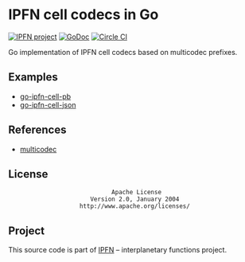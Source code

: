 # IPFN cell codecs in Go

[![IPFN project](https://img.shields.io/badge/project-IPFN-blue.svg?style=flat-square)](http://github.com/ipfn)
[![GoDoc](https://godoc.org/github.com/ipfn/go-ipfn-cell-codecs?status.svg)](https://godoc.org/github.com/ipfn/go-ipfn-cell-codecs)
[![Circle CI](https://img.shields.io/circleci/project/ipfn/go-ipfn-cell-codecs.svg)](https://circleci.com/gh/ipfn/ipfn)

Go implementation of IPFN cell codecs based on multicodec prefixes.

## Examples

* [go-ipfn-cell-pb](https://github.com/ipfn/go-ipfn-cell-pb)
* [go-ipfn-cell-json](https://github.com/ipfn/go-ipfn-cell-json)

## References

* [multicodec](https://github.com/multiformats/multicodec)

## License

                                 Apache License
                           Version 2.0, January 2004
                        http://www.apache.org/licenses/

## Project

This source code is part of [IPFN](https://github.com/ipfn) – interplanetary functions project.
